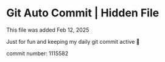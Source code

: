 # Git Auto Commit | Hidden File

This file was added Feb 12, 2025

Just for fun and keeping my daily git commit active 🤪

commit number: 1115582
